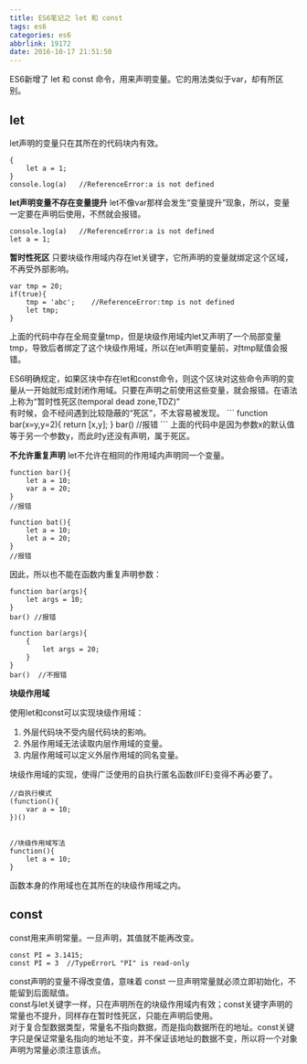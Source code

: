```yaml
---
title: ES6笔记之 let 和 const
tags: es6
categories: es6
abbrlink: 19172
date: 2016-10-17 21:51:50
---
```

ES6新增了 let 和 const 命令，用来声明变量。它的用法类似于var，却有所区别。
<!--more-->
## let
let声明的变量只在其所在的代码块内有效。

```
{
    let a = 1;
}
console.log(a)   //ReferenceError:a is not defined
```


**let声明变量不存在变量提升**
let不像var那样会发生“变量提升”现象，所以，变量一定要在声明后使用，不然就会报错。

```
console.log(a)   //ReferenceError:a is not defined
let a = 1;
```


**暂时性死区**
只要块级作用域内存在let关键字，它所声明的变量就绑定这个区域，不再受外部影响。

```
var tmp = 20;
if(true){
    tmp = 'abc';    //ReferenceError:tmp is not defined
    let tmp;
}
```
上面的代码中存在全局变量tmp，但是块级作用域内let又声明了一个局部变量tmp，导致后者绑定了这个块级作用域，所以在let声明变量前，对tmp赋值会报错。
<div class="tip">ES6明确规定，如果区块中存在let和const命令，则这个区块对这些命令声明的变量从一开始就形成封闭作用域。只要在声明之前使用这些变量，就会报错。在语法上称为“暂时性死区(temporal dead zone,TDZ)”</div>有时候，会不经间遇到比较隐蔽的“死区”，不太容易被发现。
```
function bar(x=y,y=2){
    return [x,y];
}
bar() //报错
```
上面的代码中是因为参数x的默认值等于另一个参数y，而此时y还没有声明，属于死区。

**不允许重复声明**
let不允许在相同的作用域内声明同一个变量。
```
function bar(){
    let a = 10;
    var a = 20;
}
//报错

function bat(){
    let a = 10;
    let a = 20;
}
//报错
```
因此，所以也不能在函数内重复声明参数：
```
function bar(args){
    let args = 10;  
}
bar() //报错

function bar(args){
    {
        let args = 20;
    }
}
bar()  //不报错
```

**块级作用域**

使用let和const可以实现块级作用域：

1. 外层代码块不受内层代码块的影响。
2. 外层作用域无法读取内层作用域的变量。
3. 内层作用域可以定义外层作用域的同名变量。

块级作用域的实现，使得广泛使用的自执行匿名函数(IIFE)变得不再必要了。
```
//自执行模式
(function(){
    var a = 10;
})()


//块级作用域写法
function(){
    let a = 10;
}
```
<div class="tip">函数本身的作用域也在其所在的块级作用域之内。</div>

## const

const用来声明常量。一旦声明，其值就不能再改变。
```
const PI = 3.1415;
const PI = 3  //TypeErrorL "PI" is read-only
```
<div class="tip">const声明的变量不得改变值，意味着 const 一旦声明常量就必须立即初始化，不能留到后面赋值。</div>
const与let关键字一样，只在声明所在的块级作用域内有效；const关键字声明的常量也不提升，同样存在暂时性死区，只能在声明后使用。
<div class="tip">对于复合型数据类型，常量名不指向数据，而是指向数据所在的地址。const关键字只是保证常量名指向的地址不变，并不保证该地址的数据不变，所以将一个对象声明为常量必须注意该点。</div>
